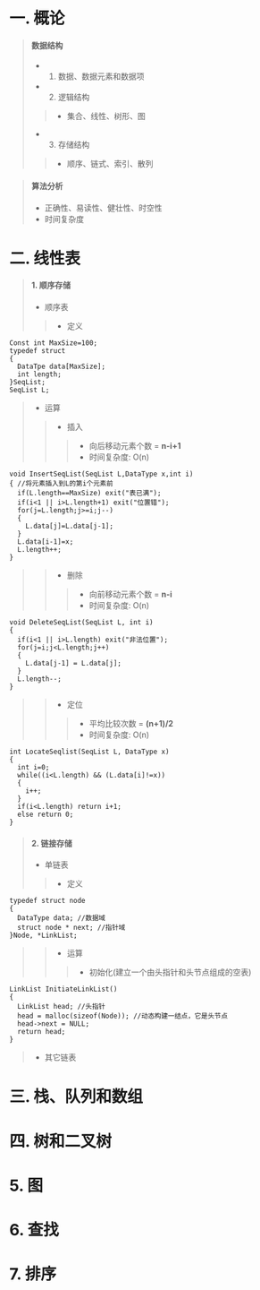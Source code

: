 # 一. 概论
> #### 数据结构
> - 1. 数据、数据元素和数据项
> - 2. 逻辑结构
> > - 集合、线性、树形、图
> 
> - 3. 存储结构 
> > - 顺序、链式、索引、散列

> #### 算法分析
> - 正确性、易读性、健壮性、时空性
> - 时间复杂度

# 二. 线性表
> #### 1. 顺序存储
> - 顺序表
> > - 定义
> 
    Const int MaxSize=100;
    typedef struct
    {
      DataTpe data[MaxSize];
      int length;
    }SeqList;
    SeqList L;

> - 运算
> > - 插入
> > > - 向后移动元素个数 = **n-i+1**
> > > - 时间复杂度: O(n)
> 
    void InsertSeqList(SeqList L,DataType x,int i)
    { //将元素插入到L的第i个元素前
      if(L.length==MaxSize) exit("表已满");
      if(i<1 || i>L.length+1) exit("位置错");
      for(j=L.length;j>=i;j--)
	  {
    	L.data[j]=L.data[j-1];
	  }
      L.data[i-1]=x;
      L.length++;
    }
> > - 删除
> > > - 向前移动元素个数 = **n-i**
> > > - 时间复杂度: O(n)
> 
    void DeleteSeqList(SeqList L, int i)
    {
      if(i<1 || i>L.length) exit("非法位置");
      for(j=i;j<L.length;j++)
      {
      	L.data[j-1] = L.data[j];
      }
      L.length--;
    }
> > - 定位
> > > - 平均比较次数 = **(n+1)/2**
> > > - 时间复杂度: O(n)
> 
    int LocateSeqlist(SeqList L, DataType x)
    {
      int i=0;
      while((i<L.length) && (L.data[i]!=x))
      {
    	i++;
      }
      if(i<L.length) return i+1;
      else return 0;
    }

> #### 2. 链接存储
> - 单链表
> > - 定义
> > 
    typedef struct node
    {
      DataType data; //数据域
      struct node * next; //指针域
    }Node, *LinkList;
> > - 运算
> > > - 初始化(建立一个由头指针和头节点组成的空表)
> > 
    LinkList InitiateLinkList()
    {
      LinkList head; //头指针
      head = malloc(sizeof(Node)); //动态构建一结点，它是头节点
      head->next = NULL;
      return head;
    }

> - 其它链表

# 三. 栈、队列和数组

# 四. 树和二叉树

# 5. 图

# 6. 查找

# 7. 排序